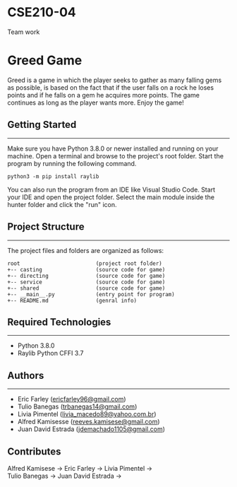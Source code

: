 # CSE210-04
Team work

# Greed Game
Greed is a game in which the player seeks to gather as many falling gems as possible, is based on the fact that if the user falls on a rock he loses points and if he falls on a gem he acquires more points. The game continues as long as the player wants more. Enjoy the game!

## Getting Started
---
Make sure you have Python 3.8.0 or newer installed and running on your machine. Open a terminal and browse to the project's root folder. Start the program by running the following command.
```
python3 -m pip install raylib
```
You can also run the program from an IDE like Visual Studio Code. Start your IDE and open the project folder. Select the main module inside the hunter folder and click the "run" icon.

## Project Structure
---
The project files and folders are organized as follows:
```
root                        (project root folder)
+-- casting                 (source code for game)
+-- directing               (source code for game)
+-- service                 (source code for game)
+-- shared                  (source code for game)
+-- __main__.py             (entry point for program)
+-- README.md               (genral info)
```


## Required Technologies
---
* Python 3.8.0
* Raylib Python CFFI 3.7

## Authors
---
* Eric Farley        (ericfarley96@gmail.com)
* Tulio Banegas      (trbanegas14@gmail.com)
* Livia Pimentel     (livia_macedo89@yahoo.com.br)
* Alfred Kamisesse   (reeves.kamisese@gmail.com)
* Juan David Estrada (jdemachado1105@gmail.com)

## Contributes
Alfred Kamisese ->
Eric Farley ->
Livia Pimentel ->  
Tulio Banegas -> 
Juan David Estrada -> 